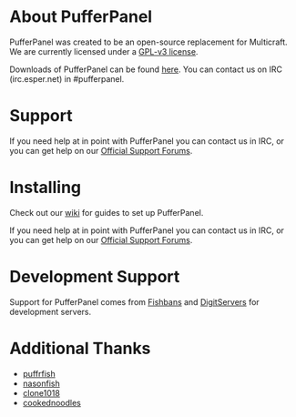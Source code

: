 # About PufferPanel
PufferPanel was created to be an open-source replacement for Multicraft. We are currently licensed under a [GPL-v3 license](https://raw.github.com/DaneEveritt/PufferPanel/master/LICENSE).

Downloads of PufferPanel can be found [here](https://github.com/DaneEveritt/PufferPanel/releases). You can contact us on IRC (irc.esper.net) in #pufferpanel.

# Support
If you need help at in point with PufferPanel you can contact us in IRC, or you can get help on our [Official Support Forums](http://kelp.in/index.php).

# Installing
Check out our [wiki](https://github.com/DaneEveritt/PufferPanel/wiki) for guides to set up PufferPanel.

If you need help at in point with PufferPanel you can contact us in IRC, or you can get help on our [Official Support Forums](http://kelp.in/index.php).

# Development Support
Support for PufferPanel comes from [Fishbans](http://fishbans.com) and [DigitServers](http://digitservers.com/) for development servers.

# Additional Thanks
* [puffrfish](https://github.com/puffrfish)
* [nasonfish](https://github.com/nasonfish)
* [clone1018](https://github.com/clone1018)
* [cookednoodles](https://github.com/cookednoodles)
